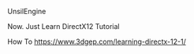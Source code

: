 UnsilEngine

Now.
Just Learn DirectX12 Tutorial

How To
https://www.3dgep.com/learning-directx-12-1/
